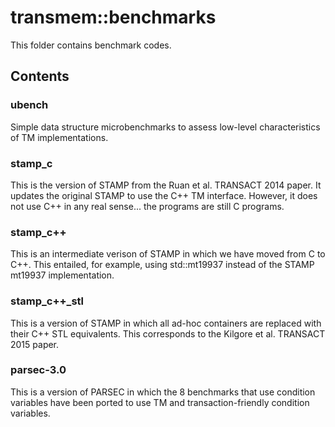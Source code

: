 transmem::benchmarks
=====

This folder contains benchmark codes.

Contents
-----

### ubench

Simple data structure microbenchmarks to assess low-level characteristics of
TM implementations.

### stamp_c

This is the version of STAMP from the Ruan et al. TRANSACT 2014 paper.  It
updates the original STAMP to use the C++ TM interface.  However, it does not
use C++ in any real sense... the programs are still C programs.

### stamp_c++

This is an intermediate verison of STAMP in which we have moved from C to
C++.  This entailed, for example, using std::mt19937 instead of the STAMP
mt19937 implementation.

### stamp_c++_stl

This is a version of STAMP in which all ad-hoc containers are replaced with
their C++ STL equivalents.  This corresponds to the Kilgore et al. TRANSACT
2015 paper.

### parsec-3.0

This is a version of PARSEC in which the 8 benchmarks that use condition
variables have been ported to use TM and transaction-friendly condition
variables.
